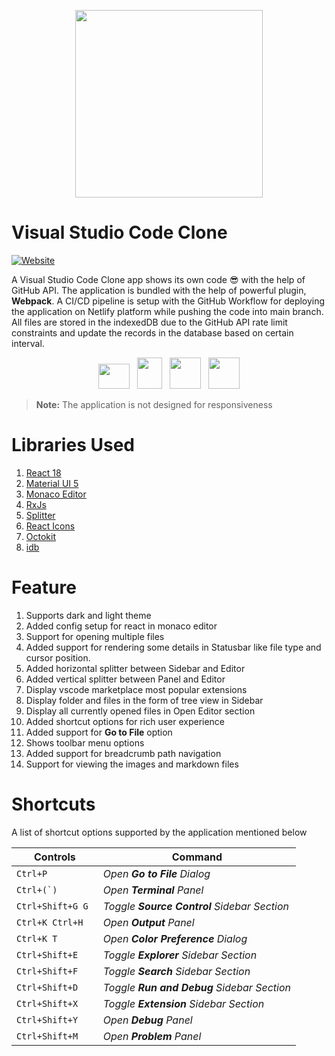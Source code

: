 <p align="center">  <img width="300" height="300" src="https://user-images.githubusercontent.com/806104/98771085-46d8f180-23a9-11eb-9caf-9d4c0f605749.png"> </p>

# Visual Studio Code Clone

[![Website](https://img.shields.io/badge/Website-Netlify-blue)](https://vscodeclone.netlify.app/)

A Visual Studio Code Clone app shows its own code :sunglasses: with the help of GitHub API. The application is bundled with the help of powerful plugin, **Webpack**. A CI/CD pipeline is setup with the GitHub Workflow for deploying the application on Netlify platform while pushing the code into main branch. All files are stored in the indexedDB due to the GitHub API rate limit constraints and update the records in the database based on certain interval.

<p align="center">  <img width="50" height="40" src="https://upload.wikimedia.org/wikipedia/commons/thumb/a/a7/React-icon.svg/512px-React-icon.svg.png?20220125121207">&nbsp;&nbsp;&nbsp;<img width="40" height="50" src="https://raw.githubusercontent.com/webpack/media/master/logo/icon.png">&nbsp;&nbsp;&nbsp;<img width="50" height="50" src="https://mui.com/static/icons/180x180.png">&nbsp;&nbsp;&nbsp;<img width="50" height="50" src="https://rxjs.dev/generated/images/marketing/home/Rx_Logo-512-512.png"></p>

> **Note:** The application is not designed for responsiveness

# Libraries Used

1. [React 18](https://reactjs.org/docs/getting-started.html)
2. [Material UI 5](https://mui.com/material-ui/getting-started/installation/)
3. [Monaco Editor](https://microsoft.github.io/monaco-editor/)
4. [RxJs](https://rxjs.dev/guide/overview)
5. [Splitter](https://www.npmjs.com/package/@devbookhq/splitter)
6. [React Icons](https://www.npmjs.com/package/react-icons)
7. [Octokit](https://www.npmjs.com/package/octokit)
8. [idb](https://www.npmjs.com/package/idb)

# Feature

1. Supports dark and light theme
2. Added config setup for react in monaco editor
3. Support for opening multiple files
4. Added support for rendering some details in Statusbar like file type and cursor position.
5. Added horizontal splitter between Sidebar and Editor
6. Added vertical splitter between Panel and Editor
7. Display vscode marketplace most popular extensions
8. Display folder and files in the form of tree view in Sidebar
9. Display all currently opened files in Open Editor section
10. Added shortcut options for rich user experience
11. Added support for **Go to File** option
12. Shows toolbar menu options
13. Added support for breadcrumb path navigation
14. Support for viewing the images and markdown files

# Shortcuts

A list of shortcut options supported by the application mentioned below

| Controls          | Command                                     |
| ----------------- | ------------------------------------------- |
| `Ctrl+P`          | _Open **Go to File** Dialog_                |
| `` Ctrl+(`) ``    | _Open **Terminal** Panel_                   |
| `Ctrl+Shift+G G ` | _Toggle **Source Control** Sidebar Section_ |
| `Ctrl+K Ctrl+H `  | _Open **Output** Panel_                     |
| `Ctrl+K T `       | _Open **Color Preference** Dialog_          |
| `Ctrl+Shift+E`    | _Toggle **Explorer** Sidebar Section_       |
| `Ctrl+Shift+F`    | _Toggle **Search** Sidebar Section_         |
| `Ctrl+Shift+D`    | _Toggle **Run and Debug** Sidebar Section_  |
| `Ctrl+Shift+X`    | _Toggle **Extension** Sidebar Section_      |
| `Ctrl+Shift+Y`    | _Open **Debug** Panel_                      |
| `Ctrl+Shift+M`    | _Open **Problem** Panel_                    |
